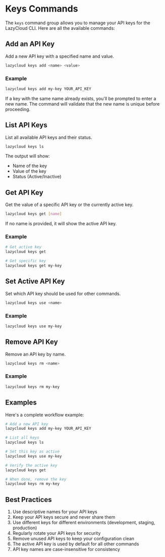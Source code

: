 # Keys Commands

The `keys` command group allows you to manage your API keys for the LazyCloud CLI. Here are all the available commands:

## Add an API Key

Add a new API key with a specified name and value.

```bash
lazycloud keys add <name> <value>
```

### Example

```bash
lazycloud keys add my-key YOUR_API_KEY
```

If a key with the same name already exists, you'll be prompted to enter a new name. The command will validate that the new name is unique before proceeding.

## List API Keys

List all available API keys and their status.

```bash
lazycloud keys ls
```

The output will show:
- Name of the key
- Value of the key
- Status (Active/Inactive)

## Get API Key

Get the value of a specific API key or the currently active key.

```bash
lazycloud keys get [name]
```

If no name is provided, it will show the active API key.

### Example

```bash
# Get active key
lazycloud keys get

# Get specific key
lazycloud keys get my-key
```

## Set Active API Key

Set which API key should be used for other commands.

```bash
lazycloud keys use <name>
```

### Example

```bash
lazycloud keys use my-key
```

## Remove API Key

Remove an API key by name.

```bash
lazycloud keys rm <name>
```

### Example

```bash
lazycloud keys rm my-key
```

## Examples

Here's a complete workflow example:

```bash
# Add a new API key
lazycloud keys add my-key YOUR_API_KEY

# List all keys
lazycloud keys ls

# Set this key as active
lazycloud keys use my-key

# Verify the active key
lazycloud keys get

# When done, remove the key
lazycloud keys rm my-key
```

## Best Practices

1. Use descriptive names for your API keys
2. Keep your API keys secure and never share them
3. Use different keys for different environments (development, staging, production)
4. Regularly rotate your API keys for security
5. Remove unused API keys to keep your configuration clean
6. The active API key is used by default for all other commands
7. API key names are case-insensitive for consistency
